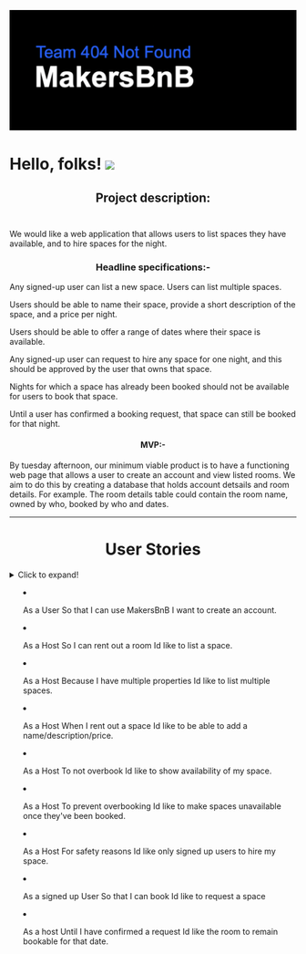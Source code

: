 ![Makers Logo](/public/readmelogo.png)
# Hello, folks! <img src="https://raw.githubusercontent.com/MartinHeinz/MartinHeinz/master/wave.gif" width="30px">

## <div align="center">Project description:<br><br>
We would like a web application that allows users to list spaces they have available, and to hire spaces for the night.</div>

### <div align="center">Headline specifications:-

Any signed-up user can list a new space.
Users can list multiple spaces.

Users should be able to name their space, provide a short description of the space, and a price per night.

Users should be able to offer a range of dates where their space is available.

Any signed-up user can request to hire any space for one night, and this should be approved by the user that owns that space.

Nights for which a space has already been booked should not be available for users to book that space.

Until a user has confirmed a booking request, that space can still be booked for that night.</div>
  
#### <div align="center">MVP:-
By tuesday afternoon, our minimum viable product is to have a functioning web page that allows a user to create an account and view listed rooms. We aim to do this by creating a database that holds account detsails and room details. 
For example. The room details table could contain the room name, owned by who, booked by who and dates.</div>

------------------------------------------------------------------------------------------

# <div align="center">User Stories</div>
<details>
  <summary>Click to expand!<summary>
    
  
* As a User 
So that I can use MakersBnB
I want to create an account.

* As a Host
So I can rent out a room
Id like to list a space. 

* As a Host 
Because I have multiple properties
Id like to list multiple spaces.

* As a Host 
When I rent out a space
Id like to be able to add a name/description/price. 

* As a Host
To not overbook 
Id like to show availability of my space. 

* As a Host
To prevent overbooking
Id like to make spaces unavailable once they've been booked.

* As a Host 
For safety reasons
Id like only signed up users to hire my space.

* As a signed up User
So that I can book 
Id like to request a space 

* As a host 
Until I have confirmed a request
Id like the room to remain bookable for that date.
</details>
    
    

